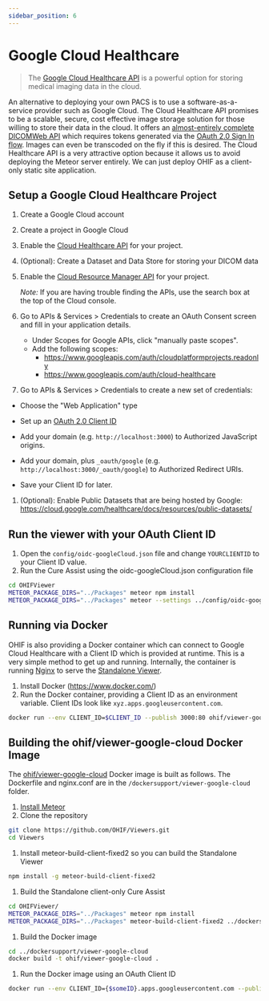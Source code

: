 ```yaml
---
sidebar_position: 6
---
```


# Google Cloud Healthcare

> The [Google Cloud Healthcare API](https://cloud.google.com/healthcare/) is a
> powerful option for storing medical imaging data in the cloud.

An alternative to deploying your own PACS is to use a software-as-a-service
provider such as Google Cloud. The Cloud Healthcare API promises to be a
scalable, secure, cost effective image storage solution for those willing to
store their data in the cloud. It offers an
[almost-entirely complete DICOMWeb API](https://cloud.google.com/healthcare/docs/dicom)
which requires tokens generated via the
[OAuth 2.0 Sign In flow](https://developers.google.com/identity/sign-in/web/sign-in).
Images can even be transcoded on the fly if this is desired. The Cloud
Healthcare API is a very attractive option because it allows us to avoid
deploying the Meteor server entirely. We can just deploy OHIF as a client-only
static site application.

## Setup a Google Cloud Healthcare Project

1. Create a Google Cloud account
1. Create a project in Google Cloud
1. Enable the [Cloud Healthcare API](https://cloud.google.com/healthcare/) for
   your project.
1. (Optional): Create a Dataset and Data Store for storing your DICOM data
1. Enable the
   [Cloud Resource Manager API](https://cloud.google.com/resource-manager/) for
   your project.

   _Note:_ If you are having trouble finding the APIs, use the search box at the
   top of the Cloud console.

1. Go to APIs & Services > Credentials to create an OAuth Consent screen and
   fill in your application details.

   - Under Scopes for Google APIs, click "manually paste scopes".
   - Add the following scopes:
     - https://www.googleapis.com/auth/cloudplatformprojects.readonly
     - https://www.googleapis.com/auth/cloud-healthcare

1. Go to APIs & Services > Credentials to create a new set of credentials:

- Choose the "Web Application" type
- Set up an
  [OAuth 2.0 Client ID](https://support.google.com/cloud/answer/6158849?hl=en)

- Add your domain (e.g. `http://localhost:3000`) to Authorized JavaScript
  origins.
- Add your domain, plus `_oauth/google` (e.g.
  `http://localhost:3000/_oauth/google`) to Authorized Redirect URIs.
- Save your Client ID for later.

1. (Optional): Enable Public Datasets that are being hosted by Google:
   https://cloud.google.com/healthcare/docs/resources/public-datasets/

## Run the viewer with your OAuth Client ID

1. Open the `config/oidc-googleCloud.json` file and change `YOURCLIENTID` to
   your Client ID value.
1. Run the Cure Assist using the oidc-googleCloud.json configuration file

```bash
cd OHIFViewer
METEOR_PACKAGE_DIRS="../Packages" meteor npm install
METEOR_PACKAGE_DIRS="../Packages" meteor --settings ../config/oidc-googleCloud.json
```

## Running via Docker

OHIF is also providing a Docker container which can connect to Google Cloud
Healthcare with a Client ID which is provided at runtime. This is a very simple
method to get up and running. Internally, the container is running
[Nginx](https://nginx.org/) to serve the
[Standalone Viewer](../OHIF-Viewer/usage.md).

1. Install Docker (https://www.docker.com/)
1. Run the Docker container, providing a Client ID as an environment variable.
   Client IDs look like `xyz.apps.googleusercontent.com`.

```bash
docker run --env CLIENT_ID=$CLIENT_ID --publish 3000:80 ohif/viewer-google-cloud:latest
```

## Building the ohif/viewer-google-cloud Docker Image

The
[ohif/viewer-google-cloud](https://cloud.docker.com/u/ohif/repository/docker/ohif/viewer-google-cloud)
Docker image is built as follows. The Dockerfile and nginx.conf are in the
`/dockersupport/viewer-google-cloud` folder.

1. [Install Meteor](https://www.meteor.com/install)
1. Clone the repository

```bash
git clone https://github.com/OHIF/Viewers.git
cd Viewers
```

1. Install meteor-build-client-fixed2 so you can build the Standalone Viewer

```bash
npm install -g meteor-build-client-fixed2
```

1. Build the Standalone client-only Cure Assist

```bash
cd OHIFViewer/
METEOR_PACKAGE_DIRS="../Packages" meteor npm install
METEOR_PACKAGE_DIRS="../Packages" meteor-build-client-fixed2 ../dockersupport/viewer-google-cloud/build -s ../config/oidc.json
```

1. Build the Docker image

```bash
cd ../dockersupport/viewer-google-cloud
docker build -t ohif/viewer-google-cloud .
```

1. Run the Docker image using an OAuth Client ID

```bash
docker run --env CLIENT_ID={$someID}.apps.googleusercontent.com --publish 3000:80 ohif/viewer-google-cloud
```
